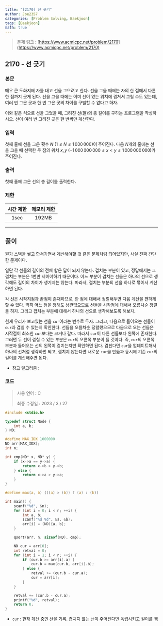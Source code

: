 ```yaml
---
title: "[2170] 선 긋기"
author: Joe2357
categories: [Problem Solving, Baekjoon]
tags: [Baekjoon]
math: true
---
```


> 문제 링크 : [https://www.acmicpc.net/problem/2170](https://www.acmicpc.net/problem/2170)



## 2170 - 선 긋기

### 본문

매우 큰 도화지에 자를 대고 선을 그으려고 한다. 선을 그을 때에는 자의 한 점에서 다른 한 점까지 긋게 된다. 선을 그을 때에는 이미 선이 있는 위치에 겹쳐서 그릴 수도 있는데, 여러 번 그은 곳과 한 번 그은 곳의 차이를 구별할 수 없다고 하자.

이와 같은 식으로 선을 그었을 때, 그려진 선(들)의 총 길이를 구하는 프로그램을 작성하시오. 선이 여러 번 그려진 곳은 한 번씩만 계산한다.



### 입력

첫째 줄에 선을 그은 횟수 $N$ ($1 \leq N \leq 1\,000\,000$)이 주어진다. 다음 $N$개의 줄에는 선을 그을 때 선택한 두 점의 위치 $x, y$ ($-1\,000\,000\,000 \leq x < y \leq 1\,000\,000\,000$)가 주어진다.



### 출력

첫째 줄에 그은 선의 총 길이를 출력한다.



### 제한

| 시간 제한 | 메모리 제한 |
| :-------: | :---------: |
|   1sec    |    192MB    |

---



## 풀이

뭔가 스택을 쌓고 합쳐가면서 계산해야할 것 같은 문제처럼 되어있지만, 사실 진짜 간단한 문제이다.

일단 각 선들의 길이의 전체 합은 답이 되지 않는다. 겹치는 부분이 있고, 정답에서는 그 겹치는 부분은 1번만 세어야하기 때문이다. 어느 부분이 겹치는 선들은 하나의 선으로 생각해도 길이의 차이가 생기지는 않는다. 따라서, 겹치는 부분의 선을 하나로 묶어서 계산하면 된다.

각 선은 시작지점과 끝점이 존재하므로, 한 점에 대해서 정렬해두면 다음 계산을 편하게 할 수 있다. 딱히 어느 점을 정해도 상관없으므로 선들을 시작점에 대해서 오름차순 정렬을 하자. 그리고 겹치는 부분에 대해서 하나의 선으로 생각해보도록 해보자.

현재 우리가 보고있는 선을 `cur`이라는 변수로 두자. 그리고, 다음으로 들어오는 선들이 `cur`과 겹칠 수 있는지 확인한다. 선들을 오름차순 정렬했으므로 다음으로 오는 선들은 시작점이 최소한 `cur`보다는 크거나 같다. 따라서 `cur`이 다른 선들보다 왼쪽에 존재한다. 그러면 두 선이 겹칠 수 있는 부분은 `cur`의 오른쪽 부분이 될 것이다. 즉, `cur`의 오른쪽 부분과 들어오는 선의 왼쪽이 겹치는지만 확인하면 된다. 겹친다면 `cur`을 업데이트해서 하나의 선처럼 생각하면 되고, 겹치지 않는다면 새로운 `cur`을 만듦과 동시에 기존 `cur`의 길이를 계산해주면 된다.

- 참고 알고리즘 :

  

### 코드

> 사용 언어 : C  
>
> 최종 수정일 : 2023 / 3 / 27

```c
#include <stdio.h>

typedef struct Node {
    int a, b;
} ND;

#define MAX_IDX 1000000
ND arr[MAX_IDX];
int n;

int cmp(ND* x, ND* y) {
    if (x->a == y->a) {
        return x->b > y->b;
    } else {
        return x->a > y->a;
    }
}

#define max(a, b) (((a) > (b)) ? (a) : (b))

int main() {
    scanf("%d", &n);
    for (int i = 0; i < n; ++i) {
        int a, b;
        scanf("%d %d", &a, &b);
        arr[i] = (ND){a, b};
    }

    qsort(arr, n, sizeof(ND), cmp);

    ND cur = arr[0];
    int retval = 0;
    for (int i = 1; i < n; ++i) {
        if (cur.b >= arr[i].a) {
            cur.b = max(cur.b, arr[i].b);
        } else {
            retval += (cur.b - cur.a);
            cur = arr[i];
        }
    }

    retval += (cur.b - cur.a);
    printf("%d", retval);
    return 0;
}
```

- `cur` : 현재 계산 중인 선을 기록. 겹치지 않는 선이 주어진다면 독립시키고 길이를 잼

